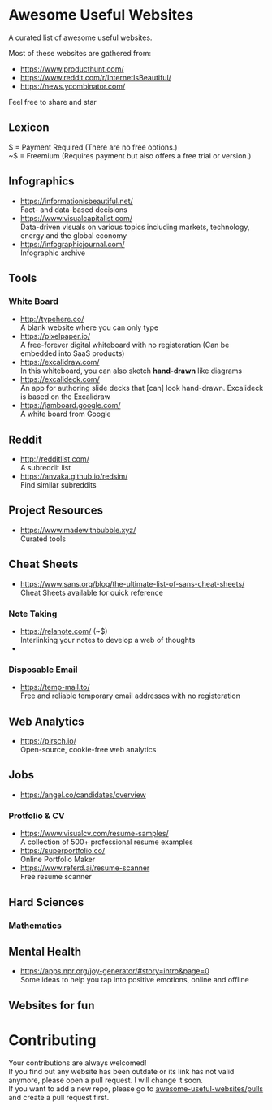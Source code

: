 # Awesome Useful Websites

A curated list of awesome useful websites.


Most of these websites are gathered from: 
* https://www.producthunt.com/
* https://www.reddit.com/r/InternetIsBeautiful/
* https://news.ycombinator.com/

Feel free to share and star


## Lexicon

$ = Payment Required (There are no free options.)
<br>~$ = Freemium (Requires payment but also offers a free trial or version.)





## Infographics
* https://informationisbeautiful.net/ <br> Fact- and data-based decisions
* https://www.visualcapitalist.com/ <br> Data-driven visuals on various topics including markets, technology, energy and the global economy
* https://infographicjournal.com/ <br> Infographic archive



## Tools

### White Board
* http://typehere.co/ <br> A blank website where you can only type
* https://pixelpaper.io/ <br> A free-forever digital whiteboard with no registeration (Can be embedded into SaaS products)
* https://excalidraw.com/ <br> In this whiteboard, you can also sketch **hand-drawn** like diagrams 
* https://excalideck.com/ <br> An app for authoring slide decks that [can] look hand-drawn. Excalideck is based on the Excalidraw 
* https://jamboard.google.com/ <br> A white board from Google



## Reddit
* http://redditlist.com/ <br> A subreddit list
* https://anvaka.github.io/redsim/ <br> Find similar subreddits

## Project Resources
* https://www.madewithbubble.xyz/ <br> Curated tools



## Cheat Sheets
* https://www.sans.org/blog/the-ultimate-list-of-sans-cheat-sheets/ <br> Cheat Sheets available for quick reference




### Note Taking
* https://relanote.com/ (~$) <br> Interlinking your notes to develop a web of thoughts
*

### Disposable Email
* https://temp-mail.to/ <br> Free and reliable temporary email addresses with no registeration


## Web Analytics
* https://pirsch.io/ <br> Open-source, cookie-free web analytics


## Jobs
* https://angel.co/candidates/overview


### Protfolio & CV
* https://www.visualcv.com/resume-samples/ <br> A collection of 500+ professional resume examples
* https://superportfolio.co/ <br> Online Portfolio Maker
* https://www.referd.ai/resume-scanner <br> Free resume scanner


## Hard Sciences

### Mathematics


## Mental Health
* https://apps.npr.org/joy-generator/#story=intro&page=0 <br> Some ideas to help you tap into positive emotions, online and offline


## Websites for fun



# Contributing
Your contributions are always welcomed! <br>
If you find out any website has been outdate or its link has not valid anymore, please open a pull request. I will change it soon. <br>
If you want to add a new repo, please go to [awesome-useful-websites/pulls](https://github.com/atakanaltok/awesome-useful-websites/pulls) and create a pull request first.
